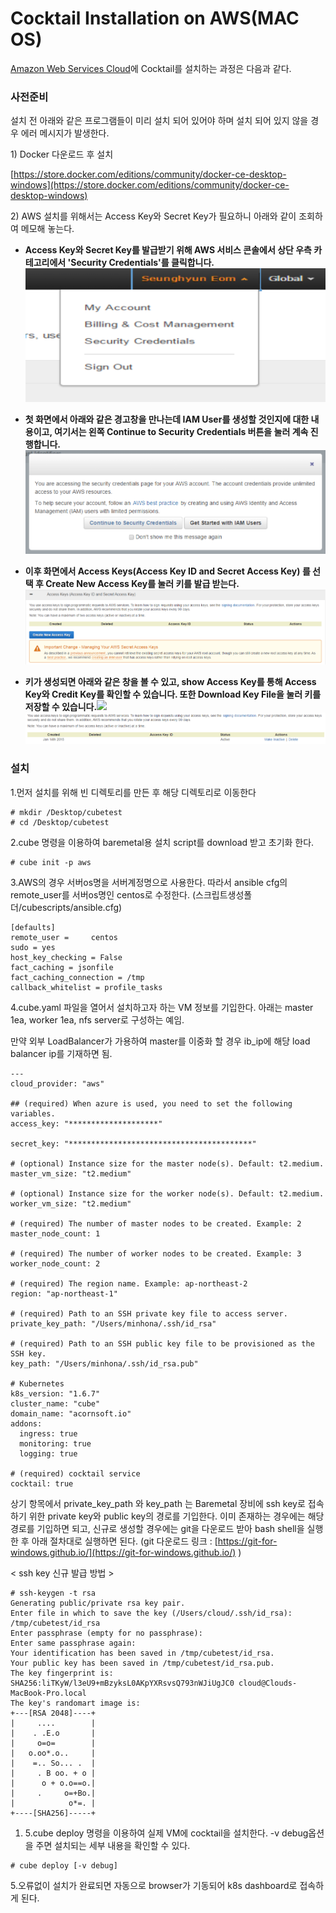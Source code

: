 # Cocktail Installation on AWS\(MAC OS\)

[Amazon Web Services Cloud](https://aws.amazon.com/free/)에 Cocktail를 설치하는 과정은 다음과 같다.

### **사전준비**

설치 전 아래와 같은 프로그램들이 미리 설치 되어 있어야 하며 설치 되어 있지 않을 경우 에러 메시지가 발생한다.

1\) Docker 다운로드 후 설치

[https://store.docker.com/editions/community/docker-ce-desktop-windows](https://store.docker.com/editions/community/docker-ce-desktop-windows)

2\) AWS 설치를 위해서는 Access Key와 Secret Key가 필요하니 아래와 같이 조회하여 메모해 놓는다.

* **Access Key와 Secret Key를 발급받기 위해 AWS 서비스 콘솔에서 상단 우측 카테고리에서 'Security Credentials'를 클릭합니다.**![](/assets/aws-add.png)

* **첫 화면에서 아래와 같은 경고창을 만나는데 IAM User를 생성할 것인지에 대한 내용이고, 여기서는 왼쪽 Continue to Security Credentials 버튼을 눌러 계속 진행합니다.**![](/assets/aws-add1.png)

* **이후 화면에서 Access Keys\(Access Key ID and Secret Access Key\) 를 선택 후 Create New Access Key를 눌러 키를 발급 받는다.**![](/assets/aws-add2.png)

* **키가 생성되면 아래와 같은 창을 볼 수 있고, show Access Key를 통해 Access Key와 Credit Key를 확인할 수 있습니다. 또한 Download Key File을 눌러 키를 저장할 수 있습니다.**![](/assets/aws-add3.png)![](/assets/aws-add4.png)

### 설치

1.먼저 설치를 위해 빈 디렉토리를 만든 후 해당 디렉토리로 이동한다

```
# mkdir /Desktop/cubetest
# cd /Desktop/cubetest
```

2.cube 명령을 이용하여 baremetal용 설치 script를 download 받고 초기화 한다.

```
# cube init -p aws
```

3.AWS의 경우 서버os명을 서버계정명으로 사용한다. 따라서 ansible cfg의 remote\_user를 서버os명인 centos로 수정한다. \(스크립트생성폴더/cubescripts/ansible.cfg\)

```
[defaults]
remote_user =     centos
sudo = yes
host_key_checking = False
fact_caching = jsonfile
fact_caching_connection = /tmp
callback_whitelist = profile_tasks
```

4.cube.yaml 파일을 열어서 설치하고자 하는 VM 정보를 기입한다. 아래는 master 1ea, worker 1ea, nfs server로 구성하는 예임.

만약 외부 LoadBalancer가 가용하여 master를 이중화 할 경우 ib\_ip에 해당 load balancer ip를 기재하면 됨.

```
---
cloud_provider: "aws"

## (required) When azure is used, you need to set the following variables.
access_key: "********************"

secret_key: "*****************************************"

# (optional) Instance size for the master node(s). Default: t2.medium.
master_vm_size: "t2.medium"

# (optional) Instance size for the worker node(s). Default: t2.medium.
worker_vm_size: "t2.medium"

# (required) The number of master nodes to be created. Example: 2
master_node_count: 1

# (required) The number of worker nodes to be created. Example: 3
worker_node_count: 2

# (required) The region name. Example: ap-northeast-2
region: "ap-northeast-1"

# (required) Path to an SSH private key file to access server.
private_key_path: "/Users/minhona/.ssh/id_rsa"

# (required) Path to an SSH public key file to be provisioned as the SSH key.
key_path: "/Users/minhona/.ssh/id_rsa.pub"

# Kubernetes
k8s_version: "1.6.7"
cluster_name: "cube"
domain_name: "acornsoft.io"
addons:
  ingress: true
  monitoring: true
  logging: true

# (required) cocktail service
cocktail: true
```

상기 항목에서 private\_key\_path  와 key\_path 는 Baremetal 장비에 ssh key로 접속하기 위한 private key와 public key의 경로를 기입한다. 이미 존재하는 경우에는 해당 경로를 기입하면 되고, 신규로 생성할 경우에는 git을 다운로드 받아 bash shell을 실행한 후 아래 절차대로 실행하면 된다. \(git 다운로드 링크 : [https://git-for-windows.github.io/](https://git-for-windows.github.io/) \)

&lt; ssh key 신규 발급 방법 &gt;

```
# ssh-keygen -t rsa
Generating public/private rsa key pair.
Enter file in which to save the key (/Users/cloud/.ssh/id_rsa): /tmp/cubetest/id_rsa
Enter passphrase (empty for no passphrase):
Enter same passphrase again:
Your identification has been saved in /tmp/cubetest/id_rsa.
Your public key has been saved in /tmp/cubetest/id_rsa.pub.
The key fingerprint is:
SHA256:liTKyW/l3eU9+mBzyksL0AKpYXRsvsQ793nWJiUgJC0 cloud@Clouds-MacBook-Pro.local
The key's randomart image is:
+---[RSA 2048]----+
|     ....        |
|    . .E.o       |
|     o=o=        |
|   o.oo*.o..     |
|    =.. So... .  |
|     . B oo. + o |
|      o + o.o==o.|
|     .     o=+Bo.|
|            o*=. |
+----[SHA256]-----+
```

1. 5.cube deploy 명령을 이용하여 실제 VM에 cocktail을 설치한다. -v debug옵션을 주면 설치되는 세부 내용을 확인할 수 있다.

```
# cube deploy [-v debug]
```

5.오류없이 설치가 완료되면 자동으로 browser가 기동되어 k8s dashboard로 접속하게 된다.


